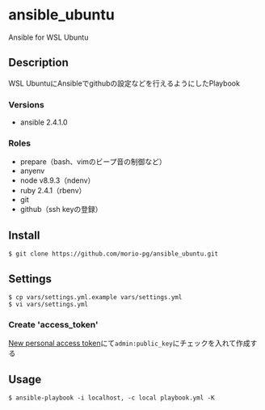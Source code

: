 # ansible_ubuntu
Ansible for WSL Ubuntu

## Description
WSL UbuntuにAnsibleでgithubの設定などを行えるようにしたPlaybook

### Versions
- ansible 2.4.1.0

### Roles
- prepare（bash、vimのビープ音の制御など）
- anyenv
- node v8.9.3（ndenv）
- ruby 2.4.1（rbenv）
- git
- github（ssh keyの登録）

## Install
```
$ git clone https://github.com/morio-pg/ansible_ubuntu.git
```

## Settings
```
$ cp vars/settings.yml.example vars/settings.yml
$ vi vars/settings.yml
```

### Create 'access_token'

[New personal access token](https://github.com/settings/tokens/new)にて`admin:public_key`にチェックを入れて作成する

## Usage
```
$ ansible-playbook -i localhost, -c local playbook.yml -K
```
